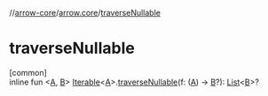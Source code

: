 //[arrow-core](../../index.md)/[arrow.core](index.md)/[traverseNullable](traverse-nullable.md)

# traverseNullable

[common]\
inline fun &lt;[A](traverse-nullable.md), [B](traverse-nullable.md)&gt; [Iterable](https://kotlinlang.org/api/latest/jvm/stdlib/kotlin.collections/-iterable/index.html)&lt;[A](traverse-nullable.md)&gt;.[traverseNullable](traverse-nullable.md)(f: ([A](traverse-nullable.md)) -&gt; [B](traverse-nullable.md)?): [List](https://kotlinlang.org/api/latest/jvm/stdlib/kotlin.collections/-list/index.html)&lt;[B](traverse-nullable.md)&gt;?
